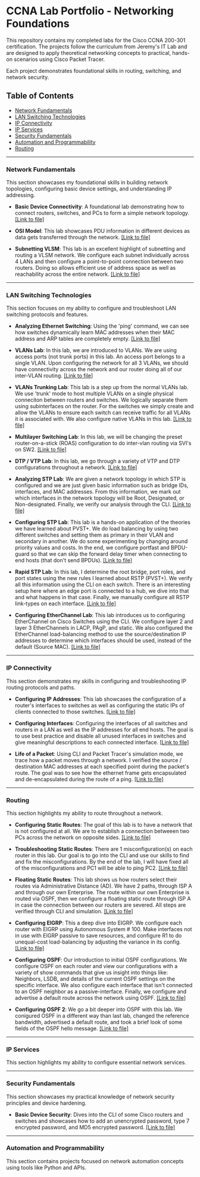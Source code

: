 # CCNA Lab Portfolio - Networking Foundations

This repository contains my completed labs for the Cisco CCNA 200-301 certification. The projects follow the curriculum from Jeremy's IT Lab and are designed to apply theoretical networking concepts to practical, hands-on scenarios using Cisco Packet Tracer.

Each project demonstrates foundational skills in routing, switching, and network security.

## Table of Contents
- [Network Fundamentals](#network-fundamentals)
- [LAN Switching Technologies](#lan-switching-technologies)
- [IP Connectivity](#ip-connectivity)
- [IP Services](#ip-services)
- [Security Fundamentals](#security-fundamentals)
- [Automation and Programmability](#automation-and-programmability)
- [Routing](#routing)

***

### Network Fundamentals

This section showcases my foundational skills in building network topologies, configuring basic device settings, and understanding IP addressing.

- **Basic Device Connectivity**: A foundational lab demonstrating how to connect routers, switches, and PCs to form a simple network topology. [[Link to file]](network-fundamentals/connecting-devices-lab/README.md/)

- **OSI Model**: This lab showcases PDU information in different devices as data gets transferred through the network. [[Link to file]](network-fundamentals/osi-model-lab/README.md/)

- **Subnetting VLSM**: This lab is an excellent highlight of subnetting and routing a VLSM network. We configure each subnet individually across 4 LANs and then configure a point-to-point connection between two routers. Doing so allows efficient use of address space as well as reachability across the entire network. [[Link to file]](network-fundamentals/subnetting-vlsm-lab/README.md/)

***

### LAN Switching Technologies

This section focuses on my ability to configure and troubleshoot LAN switching protocols and features.

- **Analyzing Ethernet Switching**: Using the 'ping' command, we can see how switches dynamically learn MAC addresses when their MAC address and ARP tables are completely empty. [[Link to file]](lan-switching/analyzing-ethernet-switching-lab/README.md/)

- **VLANs Lab**: In this lab, we are introduced to VLANs. We are using access ports (not trunk ports) in this lab. An access port belongs to a single VLAN. Upon configuring the network for all 3 VLANs, we should have connectivity across the network and our router doing all of our inter-VLAN routing. [[Link to file]](lan-switching/vlans-lab/README.md/)

- **VLANs Trunking Lab**: This lab is a step up from the normal VLANs lab. We use 'trunk' mode to host multiple VLANs on a single physical conneciton between routers and switches. We logically separate them using subinterfaces on the router. For the switches we simply create and allow the VLANs to ensure each switch can receive traffic for all VLANs it is associated with. We also configure native VLANs in this lab. [[Link to file]](lan-switching/vlans-trunking-lab/README.md/)

- **Multilayer Switching Lab**: In this lab, we will be changing the preset router-on-a-stick (ROAS) configuration to do inter-vlan routing via SVI's on SW2. [[Link to file]](lan-switching/multilayer-switching-lab/README.md/)

- **DTP / VTP Lab**: In this lab, we go through a variety of VTP and DTP configurations throughout a network. [[Link to file]](lan-switching/dtpvtp-lab/README.md/)

- **Analyzing STP Lab**: We are given a network topology in which STP is configured and we are just given basic information such as bridge IDs, interfaces, and MAC addresses. From this information, we mark out which interfaces in the network topology will be Root, Designated, or Non-designated. Finally, we verify our analysis through the CLI. [[Link to file]](lan-switching/analyzing-stp-lab/README.md/)

- **Configuring STP Lab**: This lab is a hands-on application of the theories we have learned about PVST+. We do load balancing by using two different switches and setting them as primary in their VLAN and secondary in another. We do some experimenting by changing around priority values and costs. In the end, we configure portfast and BPDU-guard so that we can skip the forward delay timer when connecting to end hosts (that don't send BPDUs). [[Link to file]](lan-switching/configuring-stp-lab/README.md/)

- **Rapid STP Lab**: In this lab, I determine the root bridge, port roles, and port states using the new rules I learned about RSTP (PVST+). We verify all this information using the CLI on each switch. There is an interesting setup here where an edge port is connected to a hub, we dive into that and what happens in that case. Finally, we manually configure all RSTP link-types on each interface. [[Link to file]](lan-switching/rapid-stp-lab/README.md/)

- **Configuring EtherChannel Lab**: This lab introduces us to configuring EtherChannel on Cisco Switches using the CLI. We configure layer 2 and layer 3 EtherChannels in LACP, PAgP, and static. We also configured the EtherChannel load-balancing method to use the source/destination IP addresses to determine which interfaces should be used, instead of the default (Source MAC). [[Link to file]](lan-switching/configuring-etherchannel-lab/README.md/)

***

### IP Connectivity

This section demonstrates my skills in configuring and troubleshooting IP routing protocols and paths.

- **Configuring IP Addresses**: This lab showcases the configuration of a router's interfaces to switches as well as configuring the static IPs of clients connected to those switches. [[Link to file]](ip-connectivity/configuring-ip-addresses-lab/README.md)

- **Configuring Interfaces**: Configuring the interfaces of all switches and routers in a LAN as well as the IP addresses for all end hosts. The goal is to use best practice and disable all unused interfaces in switches and give meaningful descriptions to each connected interface. [[Link to file]](ip-connectivity/configuring-interfaces-lab/README.md)

- **Life of a Packet**: Using CLI and Packet Tracer's simulation mode, we trace how a packet moves through a network. I verified the source / destination MAC addresses at each specified point during the packet's route. The goal was to see how the ethernet frame gets encapsulated and de-encapsulated during the route of a ping. [[Link to file]](ip-connectivity/life-of-a-packet-lab/README.md)

***
### Routing

This section highlights my ability to route throughout a network.

- **Configuring Static Routes**: The goal of this lab is to have a network that is not configured at all. We are to establish a connection betweeen two PCs across the network on opposite sides. [[Link to file]](routing/configuring-static-routes-lab/README.md)

- **Troubleshooting Static Routes**: There are 1 misconfiguration(s) on each router in this lab. Our goal is to go into the CLI and use our skills to find and fix the misconfigurations. By the end of the lab, I will have fixed all of the misconfigurations and PC1 will be able to ping PC2. [[Link to file]](routing/troubleshooting-static-routes-lab/README.md)

- **Floating Static Routes**: This lab shows us how routers select their routes via Administrative Distance (AD). We have 2 paths, through ISP A and through our own Enterprise. The route within our own Enterprise is routed via OSPF, then we configure a floating static route through ISP A in case the connection between our routers are severed. All steps are verified through CLI and simulation. [[Link to file]](routing/floating-static-routes-lab/README.md/)

- **Configuring EIGRP**: This a deep dive into EIGRP. We configure each router with EIGRP using Autonomous System # 100. Make interfaces not in use with EIGRP passive to save resources, and configure R1 to do unequal-cost load-balancing by adjusting the variance in its config. [[Link to file]](routing/configuring-eigrp-lab/README.md/)

- **Configuring OSPF**: Our introduction to initial OSPF configurations. We configure OSPF on each router and view our configurations with a variety of show commands that give us insight into things like: Neighbors, LSDB, and details of the current OSPF settings on the specific interface. We also configure each interface that isn't connected to an OSPF neighbor as a passive-interface. Finally, we configure and advertise a default route across the network using OSPF. [[Link to file]](routing/configuring-ospf-lab/README.md/)

- **Configuring OSPF 2**: We go a bit deeper into OSPF with this lab. We conigured OSPF in a different way than last lab, changed the reference bandwidth, advertised a default route, and took a brief look of some fields of the OSPF hello message. [[Link to file]](routing/configuring-ospf-2-lab/README.md/)

***
### IP Services

This section highlights my ability to configure essential network services.



***

### Security Fundamentals

This section showcases my practical knowledge of network security principles and device hardening.

- **Basic Device Security**: Dives into the CLI of some Cisco routers and switches and showcases how to add an unencrypted password, type 7 encrypted password, and MD5 encrypted password. [[Link to file]](security-fundamentals/basic-device-security-lab/README.md/)


***

### Automation and Programmability

This section contains projects focused on network automation concepts using tools like Python and APIs.


